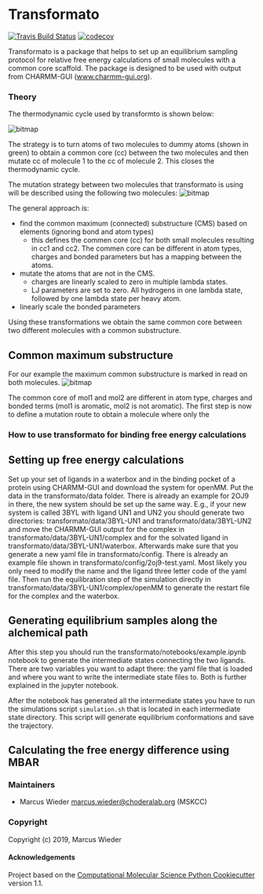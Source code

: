 Transformato
==============================
[//]: # (Badges)
[![Travis Build Status](https://travis-ci.org/wiederm/transformato.png)](https://travis-ci.org/wiederm/transformato)
[![codecov](https://codecov.io/gh/wiederm/transformato/branch/master/graph/badge.svg)](https://codecov.io/gh/wiederm/transformato/branch/master)

Transformato is a package that helps to set up an equilibrium sampling protocol for relative free energy calculations of small molecules with a common core scaffold. The package is designed to be used with output from CHARMM-GUI (www.charmm-gui.org).

### Theory

The thermodynamic cycle used by transformto is shown below:

![bitmap](https://user-images.githubusercontent.com/31651017/68555270-2a6c4700-042d-11ea-9305-4c27663c1b3e.png)

The strategy is to turn atoms of two molecules to dummy atoms (shown in green) to obtain a common core (cc) between the two molecules and then mutate cc of molecule 1 to the cc of molecule 2. This closes the thermodynamic cycle. 


The mutation strategy between two molecules that transformato is using will be described using the following two molecules:
![bitmap](https://user-images.githubusercontent.com/31651017/68553941-6e5b4e00-0425-11ea-8b81-065e013276c2.png)

The general approach is:
- find the common maximum (connected) substructure (CMS) based on elements (ignoring bond and atom types)
  - this defines the commen core (cc) for both small molecules resulting in cc1 and cc2. The commen core can be different in atom types, charges and bonded parameters but has a mapping between the atoms.
- mutate the atoms that are not in the CMS.
  - charges are linearly scaled to zero in multiple lambda states.
  - LJ parameters are set to zero. All hydrogens in one lambda state, followed by one lambda state per heavy atom.
- linearly scale the bonded parameters

Using these transformations we obtain the same common core between two different molecules with a common substructure.


## Common maximum substructure

For our example the maximum common substructure is marked in read on both molecules.
![bitmap](https://user-images.githubusercontent.com/31651017/68554631-c2683180-0429-11ea-8846-ce303fa933b9.png)

The common core of mol1 and mol2 are different in atom type, charges and bonded terms (mol1 is aromatic, mol2 is not aromatic). The first step is now to define a mutation route to obtain a molecule where only the  


### How to use transformato for binding free energy calculations



## Setting up free energy calculations
Set up your set of ligands in a waterbox and in the binding pocket of a protein using CHARMM-GUI and download the system for openMM. Put the data in the transformato/data folder. There is already an example for 2OJ9 in there, the new system should be set up the same way. E.g., if your new system is called 3BYL with ligand UN1 and UN2 you should generate two directories: transformato/data/3BYL-UN1 and transformato/data/3BYL-UN2 and move the CHARMM-GUI output for the complex in transformato/data/3BYL-UN1/complex and for the solvated ligand in transformato/data/3BYL-UN1/waterbox. Afterwards make sure that you generate a new yaml file in transformato/config. There is already an example file shown in transformato/config/2oj9-test.yaml. Most likely you only need to modify the name and the ligand three letter code of the yaml file. Then run the equilibration step of the simulation directly in transformato/data/3BYL-UN1/complex/openMM to generate the restart file for the complex and the waterbox.
## Generating equilibrium samples along the alchemical path 
After this step you should run the transformato/notebooks/example.ipynb notebook to generate the intermediate states connecting the two ligands. There are two variables you want to adapt there: the yaml file that is loaded and where you want to write the intermediate state files to. Both is further explained in the jupyter notebook.

After the notebook has generated all the intermediate states you have to run the simulations script `simulation.sh` that is located in each intermediate state directory. This script will generate equilibrium conformations and save the trajectory.
## Calculating the free energy difference using MBAR

### Maintainers

- Marcus Wieder <marcus.wieder@choderalab.org> (MSKCC)


### Copyright

Copyright (c) 2019, Marcus Wieder


#### Acknowledgements
 
Project based on the 
[Computational Molecular Science Python Cookiecutter](https://github.com/molssi/cookiecutter-cms) version 1.1.
